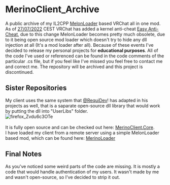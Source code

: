 # MerinoClient_Archive
A public archive of my IL2CPP [MelonLoader](https://github.com/LavaGang/MelonLoader) based VRChat all in one mod. As of [27/07/2022](https://hello.vrchat.com/blog/vrchat-security-update) CEST VRChat has added a kernel anti-cheat [Easy Anti-Cheat](https://www.easy.ac/en-us), due to this change MelonLoader becomes pretty much obsolete, due to it being open source mod loader which doesn't try to hide any dll injection at all (It's a mod loader after all). Because of these events I've decided to release my personal projects for **educational purposes**. All of the code I've used or referenced can be found in the code comments of the particular .cs file, but if you feel like I've missed you feel free to contact me and correct me. The repository will be archived and this project is discontinued.  
## Sister Repositories
My client uses the same system that [@RequiDev](https://github.com/RequiDev)! has adapted in his projects as well, that is a saparate open-source dll library that would work by putting the dll into "UserLibs" folder. 
<br>
![firefox_Zvdu6c3OTe](https://user-images.githubusercontent.com/61197745/181149893-e668576c-8bc9-4e2b-b946-941d909ba4a7.png)\
<br>
It is fully open source and can be checked out here: [MerinoClient.Core](https://github.com/abbeybabbey/MerinoClient.Core).
<br>
I have loaded my client from a remote server using a simple MelonLoader based mod, which can be found here: [MerinoLoader](https://github.com/abbeybabbey/MerinoLoader_Archive)
## Final Notes
As you've noticed some weird parts of the code are missing. It is mostly a code that would handle authentication of my users. It wasn't made by me and wasn't open-source, so I've decided to strip it out. 
